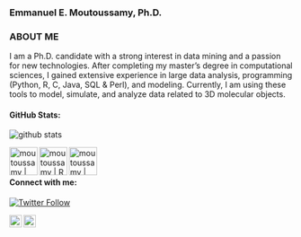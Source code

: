 ### Emmanuel E. Moutoussamy, Ph.D.

### ABOUT ME
I am a Ph.D. candidate with a strong interest in data mining and a passion for new technologies. After completing my master’s degree in computational sciences, I gained extensive experience in large data analysis, programming (Python, R, C, Java, SQL & Perl), and modeling. Currently, I am using these tools to model, simulate, and analyze data related to 3D molecular objects.

#### GitHub Stats:
![github stats](https://github-readme-stats.vercel.app/api?username=Moutoussamy&show_icons=true)

<img align="left" alt="moutoussamy | python" width="50px" src="https://cdn.jsdelivr.net/npm/simple-icons@v3/icons/python.svg" />
<img align="left" alt="moutoussamy | R" width="50px" src="https://cdn.jsdelivr.net/npm/simple-icons@v3/icons/rstudio.svg" />
<img align="left" alt="moutoussamy | Jupyter" width="50px" src="https://cdn.jsdelivr.net/npm/simple-icons@v3/icons/jupyter.svg" />
<br />
<br />

#### Connect with me:
[![Twitter Follow](https://img.shields.io/twitter/follow/e_moutoussamy?color=1DA1F2&logo=twitter&style=for-the-badge)](https://twitter.com/e_moutoussamy)

[<img align="left" alt="moutoussamy | linkedin" width="22px" src="https://cdn.jsdelivr.net/npm/simple-icons@v3/icons/linkedin.svg" />](https://www.linkedin.com/in/emmanuel-moutoussamy)

[<img align="left" alt="moutoussamy | researchgate" width="22px" src="https://cdn.jsdelivr.net/npm/simple-icons@v3/icons/researchgate.svg" />](https://www.researchgate.net/profile/Emmanuel_Moutoussamy)
